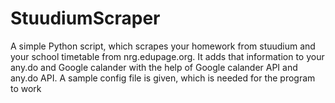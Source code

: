 # StuudiumScraper
A simple Python script, which scrapes your homework from stuudium and your school timetable from nrg.edupage.org. It adds that information to your any.do and Google calander with the help of Google calander API and any.do API.
A sample config file is given, which is needed for the program to work
